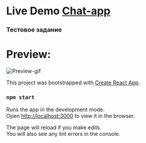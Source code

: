 # Live Demo [Chat-app](https://chat-app-edu.web.app/)

### Тестовое задание
# Preview: 
![Preview-gif](https://media.giphy.com/media/RGSo4KOJX5NjsbUG3n/giphy.gif)

This project was bootstrapped with [Create React App](https://github.com/facebook/create-react-app).

### `npm start`

Runs the app in the development mode.<br />
Open [http://localhost:3000](http://localhost:3000) to view it in the browser.

The page will reload if you make edits.<br />
You will also see any lint errors in the console.


